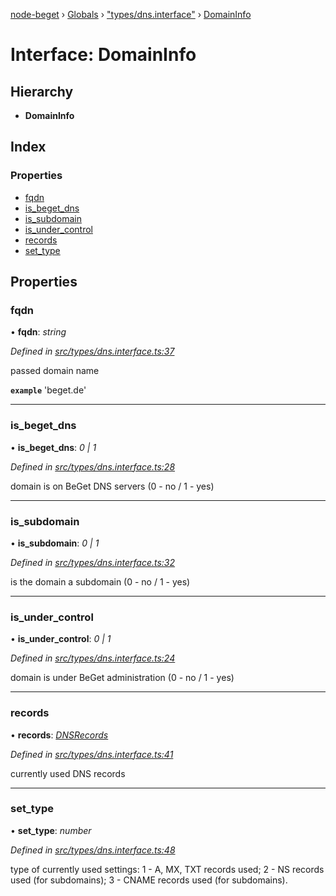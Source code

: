 [node-beget](../README.md) › [Globals](../globals.md) › ["types/dns.interface"](../modules/_types_dns_interface_.md) › [DomainInfo](_types_dns_interface_.domaininfo.md)

# Interface: DomainInfo

## Hierarchy

* **DomainInfo**

## Index

### Properties

* [fqdn](_types_dns_interface_.domaininfo.md#fqdn)
* [is_beget_dns](_types_dns_interface_.domaininfo.md#is_beget_dns)
* [is_subdomain](_types_dns_interface_.domaininfo.md#is_subdomain)
* [is_under_control](_types_dns_interface_.domaininfo.md#is_under_control)
* [records](_types_dns_interface_.domaininfo.md#records)
* [set_type](_types_dns_interface_.domaininfo.md#set_type)

## Properties

###  fqdn

• **fqdn**: *string*

*Defined in [src/types/dns.interface.ts:37](https://github.com/olehcambel/node-beget/blob/9994d31/src/types/dns.interface.ts#L37)*

passed domain name

**`example`** 'beget.de'

___

###  is_beget_dns

• **is_beget_dns**: *0 | 1*

*Defined in [src/types/dns.interface.ts:28](https://github.com/olehcambel/node-beget/blob/9994d31/src/types/dns.interface.ts#L28)*

domain is on BeGet DNS servers (0 - no / 1 - yes)

___

###  is_subdomain

• **is_subdomain**: *0 | 1*

*Defined in [src/types/dns.interface.ts:32](https://github.com/olehcambel/node-beget/blob/9994d31/src/types/dns.interface.ts#L32)*

is the domain a subdomain (0 - no / 1 - yes)

___

###  is_under_control

• **is_under_control**: *0 | 1*

*Defined in [src/types/dns.interface.ts:24](https://github.com/olehcambel/node-beget/blob/9994d31/src/types/dns.interface.ts#L24)*

domain is under BeGet administration (0 - no / 1 - yes)

___

###  records

• **records**: *[DNSRecords](../modules/_types_dns_interface_.md#dnsrecords)*

*Defined in [src/types/dns.interface.ts:41](https://github.com/olehcambel/node-beget/blob/9994d31/src/types/dns.interface.ts#L41)*

currently used DNS records

___

###  set_type

• **set_type**: *number*

*Defined in [src/types/dns.interface.ts:48](https://github.com/olehcambel/node-beget/blob/9994d31/src/types/dns.interface.ts#L48)*

type of currently used settings:
1 - A, MX, TXT records used;
2 - NS records used (for subdomains);
3 - CNAME records used (for subdomains).
